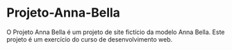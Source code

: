 # Projeto-Anna-Bella
O Projeto Anna Bella é um projeto de site fictício da modelo Anna Bella. Este projeto é um exercício do curso de desenvolvimento web.

